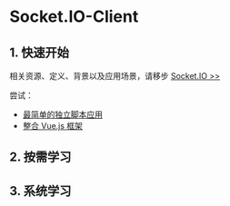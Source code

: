 # Socket.IO-Client<!-- omit in toc -->

## 1. 快速开始

相关资源、定义、背景以及应用场景，请移步 [Socket.IO >>](../../backend-dev/Socket.IO)

尝试：

- [最简单的独立脚本应用](https://github.com/itabbot/learn-socketio/tree/main/client/quick-start/simplest-standalone-script-app)
- [整合 Vue.js 框架](https://github.com/itabbot/learn-socketio/tree/main/client/quick-start/integrate-vuejs)

## 2. 按需学习

## 3. 系统学习
